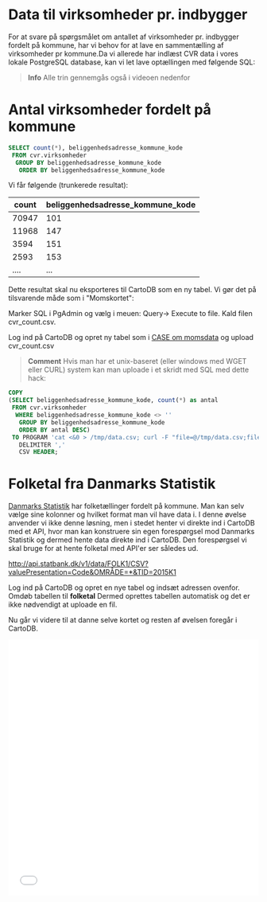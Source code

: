 # Data til virksomheder pr. indbygger

For at svare på spørgsmålet om antallet af virksomheder pr. indbygger fordelt på kommune, har vi behov for at lave en sammentælling af virksomheder pr kommune.Da vi allerede har indlæst CVR data i vores lokale PostgreSQL database, kan vi let lave optællingen med følgende SQL:

> **Info**
Alle trin gennemgås også i videoen nedenfor

Antal virksomheder fordelt på kommune
===
```sql
SELECT count(*), beliggenhedsadresse_kommune_kode
 FROM cvr.virksomheder
  GROUP BY beliggenhedsadresse_kommune_kode
   ORDER BY beliggenhedsadresse_kommune_kode
```


Vi får følgende (trunkerede resultat):

|count | beliggenhedsadresse_kommune_kode|
|-------|----------------------------------|
|70947 | 101|
|11968 | 147|
| 3594 | 151|
| 2593 | 153|
|....|...|


Dette resultat skal nu eksporteres til CartoDB som en ny tabel. Vi gør det på tilsvarende måde som i "Momskortet":

Marker SQL i PgAdmin og vælg i meuen: Query-> Execute to file. Kald filen cvr_count.csv.

Log ind på CartoDB og opret ny tabel som i [CASE om momsdata](/../cases/moms/data.html) og upload cvr_count.csv

> **Comment**
Hvis man har et unix-baseret (eller windows med WGET eller CURL) system kan man uploade i et skridt med SQL med dette hack:
```sql
COPY
(SELECT beliggenhedsadresse_kommune_kode, count(*) as antal
 FROM cvr.virksomheder
  WHERE beliggenhedsadresse_kommune_kode <> ''
   GROUP BY beliggenhedsadresse_kommune_kode
   ORDER BY antal DESC)
 TO PROGRAM 'cat <&0 > /tmp/data.csv; curl -F "file=@/tmp/data.csv;filename=cvr_count.csv" "https://{CARTODB_USER}.cartodb.com/api/v1/imports/?api_key={APIKEY}"'
   DELIMITER ','
   CSV HEADER;
```


Folketal fra Danmarks Statistik
===

[Danmarks Statistik](http://www.statistikbanken.dk/) har folketællinger fordelt på kommune. Man kan selv vælge sine kolonner og hvilket format man vil have data i. I denne øvelse anvender vi ikke denne løsning, men i stedet henter vi direkte ind i CartoDB med et API, hvor man kan konstruere sin egen forespørgsel mod Danmarks Statistik og dermed hente data direkte ind i CartoDB. Den forespørgsel vi skal bruge for at hente folketal med API'er ser således ud.


http://api.statbank.dk/v1/data/FOLK1/CSV?valuePresentation=Code&OMRÅDE=*&TID=2015K1

Log ind på CartoDB og opret en nye tabel og indsæt adressen ovenfor. Omdøb tabellen til **folketal** Dermed oprettes tabellen automatisk og det er ikke nødvendigt at uploade en fil.

Nu går vi videre til at danne selve kortet og resten af øvelsen foregår i CartoDB.

<iframe width="100%" height="515" src="//www.youtube.com/embed/Csbh8LEUtp8" frameborder="0" allowfullscreen></iframe>
